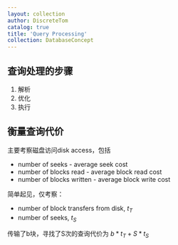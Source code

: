 ```yaml
---
layout: collection
author: DiscreteTom
catalog: true
title: 'Query Processing'
collection: DatabaseConcept
---
```


## 查询处理的步骤

1. 解析
2. 优化
3. 执行

## 衡量查询代价

主要考察磁盘访问disk access，包括
- number of seeks - average seek cost
- number of blocks read - average block read cost
- number of blocks written - average block write cost

简单起见，仅考察：
- number of block transfers from disk, $t_T$
- number of seeks, $t_S$

传输了b块，寻找了S次的查询代价为 $b * t_T + S * t_S$
